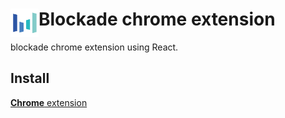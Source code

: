 # <img src="public/icons/logo.png" width="45" align="left"> Blockade chrome extension

blockade chrome extension using React.

## Install

[**Chrome** extension]()
